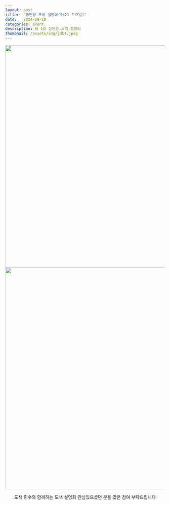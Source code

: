 ```yaml
---
layout: post
title:  "장단콩 도색 설명회(9/21 토요일)"
date:   2024-09-10
categories: event
description: 제 1회 장단콩 도색 설명회
thumbnail: /assets/img/jdk1.jpeg
---
```


<div id="contact" style="display: flex; flex-direction: column; align-items: center; text-align: center;">

  
  <img src="{{ '/assets/img/paint1.png' | relative_url }}" alt="" width="700">
  <img src="{{ '/assets/img/paint2.png' | relative_url }}" alt="" width="700">
  
  
  <a>도색 민수와 함께하는 도색 설명회</a>
  <a>관심있으셨던 분들 많은 참여 부탁드립니다</a>
</div>
